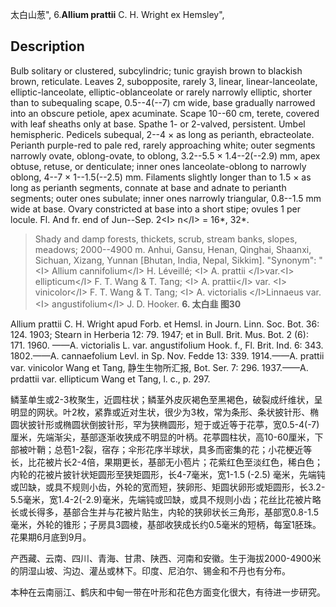 太白山葱",
6.**Allium prattii** C. H. Wright ex Hemsley",

## Description
Bulb solitary or clustered, subcylindric; tunic grayish brown to blackish brown, reticulate. Leaves 2, subopposite, rarely 3, linear, linear-lanceolate, elliptic-lanceolate, elliptic-oblanceolate or rarely narrowly elliptic, shorter than to subequaling scape, 0.5--4(--7) cm wide, base gradually narrowed into an obscure petiole, apex acuminate. Scape 10--60 cm, terete, covered with leaf sheaths only at base. Spathe 1- or 2-valved, persistent. Umbel hemispheric. Pedicels subequal, 2--4 × as long as perianth, ebracteolate. Perianth purple-red to pale red, rarely approaching white; outer segments narrowly ovate, oblong-ovate, to oblong, 3.2--5.5 × 1.4--2(--2.9) mm, apex obtuse, retuse, or denticulate; inner ones lanceolate-oblong to narrowly oblong, 4--7 × 1--1.5(--2.5) mm. Filaments slightly longer than to 1.5 × as long as perianth segments, connate at base and adnate to perianth segments; outer ones subulate; inner ones narrowly triangular, 0.8--1.5 mm wide at base. Ovary constricted at base into a short stipe; ovules 1 per locule. Fl. And fr. end of Jun--Sep. 2&lt;I&gt; n&lt;/I&gt; = 16*, 32*.

> Shady and damp forests, thickets, scrub, stream banks, slopes, meadows; 2000--4900 m. Anhui, Gansu, Henan, Qinghai, Shaanxi, Sichuan, Xizang, Yunnan [Bhutan, India, Nepal, Sikkim].
  "Synonym": "&lt;I&gt; Allium cannifolium&lt;/I&gt; H. Léveillé; &lt;I&gt; A. prattii &lt;/I&gt;var.&lt;I&gt; ellipticum&lt;/I&gt; F. T. Wang &amp; T. Tang; &lt;I&gt; A. prattii&lt;/I&gt; var. &lt;I&gt; vinicolor&lt;/I&gt; F. T. Wang &amp; T. Tang; &lt;I&gt; A. victorialis &lt;/I&gt;Linnaeus var. &lt;I&gt; angustifolium&lt;/I&gt; J. D. Hooker.
**6. 太白韭 图30**

Allium prattii C. H. Wright apud Forb. et Hemsl. in Journ. Linn. Soc. Bot. 36: 124. 1903; Stearn in Herberia 12: 79. 1947; et in Bull. Brit. Mus. Bot. 2 (6): 171. 1960. ——A. victorialis L. var. angustifolium Hook. f., Fl. Brit. Ind. 6: 343. 1802.——A. cannaefolium Levl. in Sp. Nov. Fedde 13: 339. 1914.——A. prattii var. vinicolor Wang et Tang, 静生生物所汇报, Bot. Ser. 7: 296. 1937.——A. prdattii var. ellipticum Wang et Tang, l. c., p. 297.

鳞茎单生或2-3枚聚生，近圆柱状；鳞茎外皮灰褐色至黑褐色，破裂成纤维状，呈明显的网状。叶2枚，紧靠或近对生状，很少为3枚，常为条形、条状披针形、椭圆状披针形或椭圆状倒披针形，罕为狭椭圆形，短于或近等于花葶，宽0.5-4(-7)厘米，先端渐尖，基部逐渐收狭成不明显的叶柄。花葶圆柱状，高10-60厘米，下部被叶鞘；总苞1-2裂，宿存；伞形花序半球状，具多而密集的花；小花梗近等长，比花被片长2-4倍，果期更长，基部无小苞片；花紫红色至淡红色，稀白色；内轮的花被片披针状矩圆形至狭矩圆形，长4-7毫米，宽1-1.5 (-2.5) 毫米，先端钝或凹缺，或具不规则小齿，外轮的宽而短，狭卵形、矩圆状卵形或矩圆形，长3.2-5.5毫米，宽1.4-2(-2.9)毫米，先端钝或凹缺，或具不规则小齿；花丝比花被片略长或长得多，基部合生并与花被片贴生，内轮的狭卵状长三角形，基部宽0.8-1.5毫米，外轮的锥形；子房具3圆棱，基部收狭成长约0.5毫米的短柄，每室1胚珠。花果期6月底到9月。

产西藏、云南、四川、青海、甘肃、陕西、河南和安徽。生于海拔2000-4900米的阴湿山坡、沟边、灌丛或林下。印度、尼泊尔、锡金和不丹也有分布。

本种在云南丽江、鹤庆和中甸一带在叶形和花色方面变化很大，有待进一步研究。
